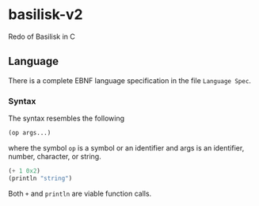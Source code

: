 basilisk-v2
===========

Redo of Basilisk in C

## Language

There is a complete EBNF language specification in the file `Language Spec`.

### Syntax

The syntax resembles the following

```lisp
(op args...)
```

where the symbol `op` is a symbol or an identifier and args is an identifier, number, character, or string.

```lisp
(+ 1 0x2)
(println "string")
```

Both `+` and `println` are viable function calls.
